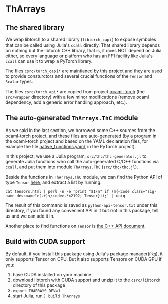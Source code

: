 [//]: # ( -*- mode: markdown; mode: auto-fill -*- )

# ThArrays

## The shared library

We wrap libtorch to a shared library (`libtorch_capi`) to expose
symboles that can be called using Julia's `ccall` directly. That
shared library depends on nothing but the libtorch C++ library, that
is, it does NOT depend on Julia either, so every language or platform
who has an FFI facility like Juiia's `ccall` can use it to wrap a
PyTorch library.

The files `csrc/torch_capi*` are maintianed by this project and they
are used to provide consturctors and several crucial functions of the
`Tensor` and `Scalar` types.

The files `csrc/torch_api*` are copied from project
[ocaml-torch](https://github.com/LaurentMazare/ocaml-torch) (the
`src/wrapper` directory) with a few minor modifications (remove ocaml
dependency, add a generic error handling approach, etc.).

## The auto-generated `ThArrays.ThC` module

As we said in the last section, we borrowed some C++ sources from the
ocaml-torch project, and these files are auto-generated (by a program
in the ocaml-torch project and based on the YAML declaration files,
for example the file
[native_functions.yaml](https://github.com/pytorch/pytorch/blob/master/aten/src/ATen/native/native_functions.yaml),
in the PyTorch project).

In this project, we use a Julia program, `src/thc/thc-generator.jl` to
generate Julia functions who call the auto-generated C/C++ functions
via `ccall`, and put them into module `ThArrays.ThC`
(`src/thc/thc.jl`).

Beside the functions in `ThArrays.ThC` module, we can find the Python
API of type `Tensor`
[here](https://pytorch.org/docs/stable/tensors.html), and extract a
list by running:

```
cat tensors.html | perl -n -e 'print "$1\n" if (m{<code class="sig-name descname">(.+)</code>.*x2192; Tensor}i);' | uniq
```

The result of this command is saved as `python-api-tensor.txt` under
this directory, if you found any convenient API in it but not in this
package, tell us and we can add it in.

Another place to find functions on `Tensor` is [the C++ API
document](https://pytorch.org/cppdocs/api/namespace_at.html#functions).

## Build with CUDA support

By default, if you install this package using Julia's package
manager(`Pkg`), it only supports Tensor on CPU. But it also supports
Tensors on CUDA GPU if you:

1. have CUDA installed on your machine
2. download libtorch with CUDA support and unzip it to the
   `csrc/libtorch` directory of this package
3. `export THARRAYS_DEV=1`
4. start Julia, run `] build ThArrays`
